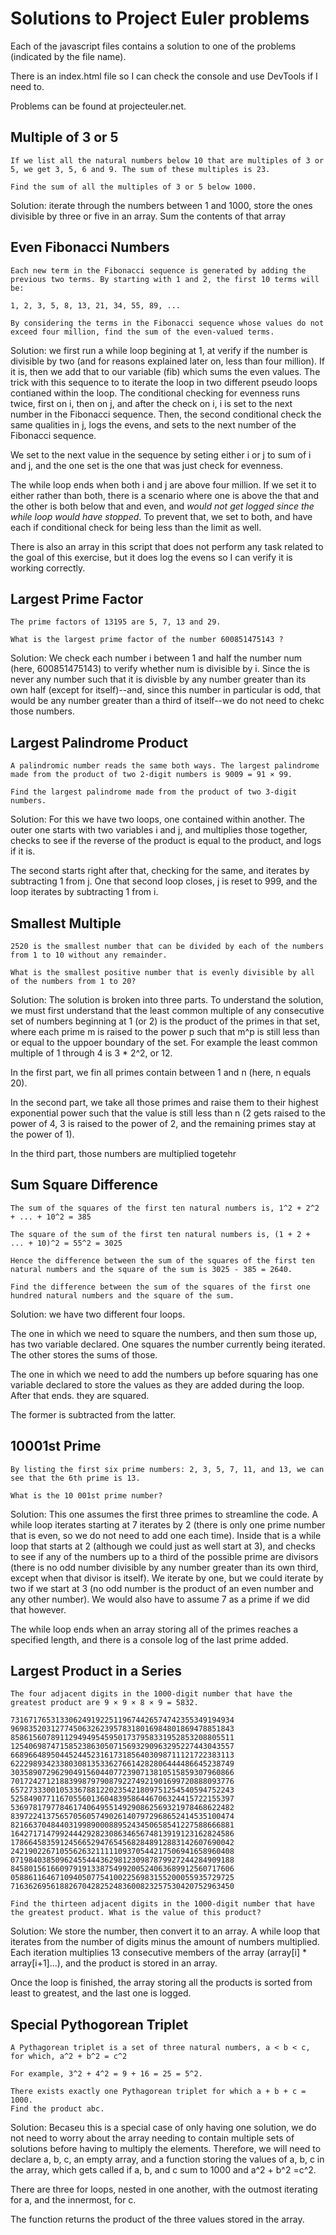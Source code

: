 # Solutions to Project Euler problems

Each of the javascript files contains a solution to one of the problems (indicated by the file name).

There is an index.html file so I can check the console and use DevTools if I need to.

Problems can be found at projecteuler.net.

## Multiple of 3 or 5

```
If we list all the natural numbers below 10 that are multiples of 3 or 5, we get 3, 5, 6 and 9. The sum of these multiples is 23.

Find the sum of all the multiples of 3 or 5 below 1000.
```

Solution: iterate through the numbers between 1 and 1000, store the ones divisible by three or five in an array. Sum the contents of that array

## Even Fibonacci Numbers

```
Each new term in the Fibonacci sequence is generated by adding the previous two terms. By starting with 1 and 2, the first 10 terms will be:

1, 2, 3, 5, 8, 13, 21, 34, 55, 89, ...

By considering the terms in the Fibonacci sequence whose values do not exceed four million, find the sum of the even-valued terms.
```

Solution: we first run a while loop begining at 1, at verify if the number is divisible by two (and for reasons explained later on, less than four million). If it is, then we add that to our variable (fib) which sums the even values.
The trick with this sequence to to iterate the loop in two different pseudo loops contianed within the loop. The conditional checking for evenness runs twice, first on i, then on j, and after the check on i, i is set to the next number in the Fibonacci sequence.
Then, the second conditional check the same qualities in j, logs the evens, and sets to the next number of the Fibonacci sequence.

We set to the next value in the sequence by seting either i or j to sum of i and j, and the one set is the one that was just check for evenness.

The while loop ends when both i and j are above four million. If we set it to either rather than both, there is a scenario where one is above the that and the other is both below that and even, and _would not get logged since the while loop would have stopped_. To prevent that, we set to both, and have each if conditional check for being less than the limit as well.

There is also an array in this script that does not perform any task related to the goal of this exercise, but it does log the evens so I can verify it is working correctly.

## Largest Prime Factor

```
The prime factors of 13195 are 5, 7, 13 and 29.

What is the largest prime factor of the number 600851475143 ?
```

Solution: We check each number i between 1 and half the number num (here, 600851475143) to verify whether num is divisible by i. Since the is never any number such that it is divisble by any number greater than its own half (except for itself)--and, since this number in particular is odd, that would be any number greater than a third of itself--we do not need to chekc those numbers.

## Largest Palindrome Product

```
A palindromic number reads the same both ways. The largest palindrome made from the product of two 2-digit numbers is 9009 = 91 × 99.

Find the largest palindrome made from the product of two 3-digit numbers.
```

Solution: For this we have two loops, one contained within another. The outer one starts with two variables i and j, and multiplies those together, checks to see if the reverse of the product is equal to the product, and logs if it is.

The second starts right after that, checking for the same, and iterates by subtracting 1 from j. One that second loop closes, j is reset to 999, and the loop iterates by subtracting 1 from i.

## Smallest Multiple

```
2520 is the smallest number that can be divided by each of the numbers from 1 to 10 without any remainder.

What is the smallest positive number that is evenly divisible by all of the numbers from 1 to 20?
```

Solution: The solution is broken into three parts. To understand the solution, we must first understand that the least common multiple of any consecutive set of numbers beginning at 1 (or 2) is the product of the primes in that set, where each prime m is raised to the power p such that m^p is still less than or equal to the uppoer boundary of the set. For example the least common multiple of 1 through 4 is 3 \* 2^2, or 12.

In the first part, we fin all primes contain between 1 and n (here, n equals 20).

In the second part, we take all those primes and raise them to their highest exponential power such that the value is still less than n (2 gets raised to the power of 4, 3 is raised to the power of 2, and the remaining primes stay at the power of 1).

In the third part, those numbers are multiplied togetehr

## Sum Square Difference

```
The sum of the squares of the first ten natural numbers is, 1^2 + 2^2 + ... + 10^2 = 385

The square of the sum of the first ten natural numbers is, (1 + 2 + ... + 10)^2 = 55^2 = 3025

Hence the difference between the sum of the squares of the first ten natural numbers and the square of the sum is 3025 - 385 = 2640.

Find the difference between the sum of the squares of the first one hundred natural numbers and the square of the sum.
```

Solution: we have two different four loops.

The one in which we need to square the numbers, and then sum those up, has two variable declared. One squares the number currently being iterated. The other stores the sums of those.

The one in which we need to add the numbers up before squaring has one variable declared to store the values as they are added during the loop. After that ends. they are squared.

The former is subtracted from the latter.

## 10001st Prime

```
By listing the first six prime numbers: 2, 3, 5, 7, 11, and 13, we can see that the 6th prime is 13.

What is the 10 001st prime number?
```

Solution: This one assumes the first three primes to streamline the code. A while loop iterates starting at 7 iterates by 2 (there is only one prime number that is even, so we do not need to add one each time). Inside that is a while loop that starts at 2 (although we could just as well start at 3), and checks to see if any of the numbers up to a third of the possible prime are divisors (there is no odd number divisible by any number greater than its own third, except when that divisor is itself). We iterate by one, but we could iterate by two if we start at 3 (no odd number is the product of an even number and any other number). We would also have to assume 7 as a prime if we did that however.

The while loop ends when an array storing all of the primes reaches a specified length, and there is a console log of the last prime added.

## Largest Product in a Series

```
The four adjacent digits in the 1000-digit number that have the greatest product are 9 × 9 × 8 × 9 = 5832.

73167176531330624919225119674426574742355349194934
96983520312774506326239578318016984801869478851843
85861560789112949495459501737958331952853208805511
12540698747158523863050715693290963295227443043557
66896648950445244523161731856403098711121722383113
62229893423380308135336276614282806444486645238749
30358907296290491560440772390713810515859307960866
70172427121883998797908792274921901699720888093776
65727333001053367881220235421809751254540594752243
52584907711670556013604839586446706324415722155397
53697817977846174064955149290862569321978468622482
83972241375657056057490261407972968652414535100474
82166370484403199890008895243450658541227588666881
16427171479924442928230863465674813919123162824586
17866458359124566529476545682848912883142607690042
24219022671055626321111109370544217506941658960408
07198403850962455444362981230987879927244284909188
84580156166097919133875499200524063689912560717606
05886116467109405077541002256983155200055935729725
71636269561882670428252483600823257530420752963450

Find the thirteen adjacent digits in the 1000-digit number that have the greatest product. What is the value of this product?
```

Solution: We store the number, then convert it to an array. A while loop that iterates from the number of digits minus the amount of numbers multiplied. Each iteration multiplies 13 consecutive members of the array (array[i] \* array[i+1]...), and the product is stored in an array.

Once the loop is finished, the array storing all the products is sorted from least to greatest, and the last one is logged.

## Special Pythogorean Triplet

```
A Pythagorean triplet is a set of three natural numbers, a < b < c, for which, a^2 + b^2 = c^2

For example, 3^2 + 4^2 = 9 + 16 = 25 = 5^2.

There exists exactly one Pythagorean triplet for which a + b + c = 1000.
Find the product abc.
```

Solution: Becaseu this is a special case of only having one solution, we do not need to worry about the array needing to contain multiple sets of solutions before having to multiply the elements. Therefore, we will need to declare a, b, c, an empty array, and a function storing the values of a, b, c in the array, which gets called if a, b, and c sum to 1000 and a^2 + b^2 =c^2.

There are three for loops, nested in one another, with the outmost iterating for a, and the innermost, for c.

The function returns the product of the three values stored in the array.
